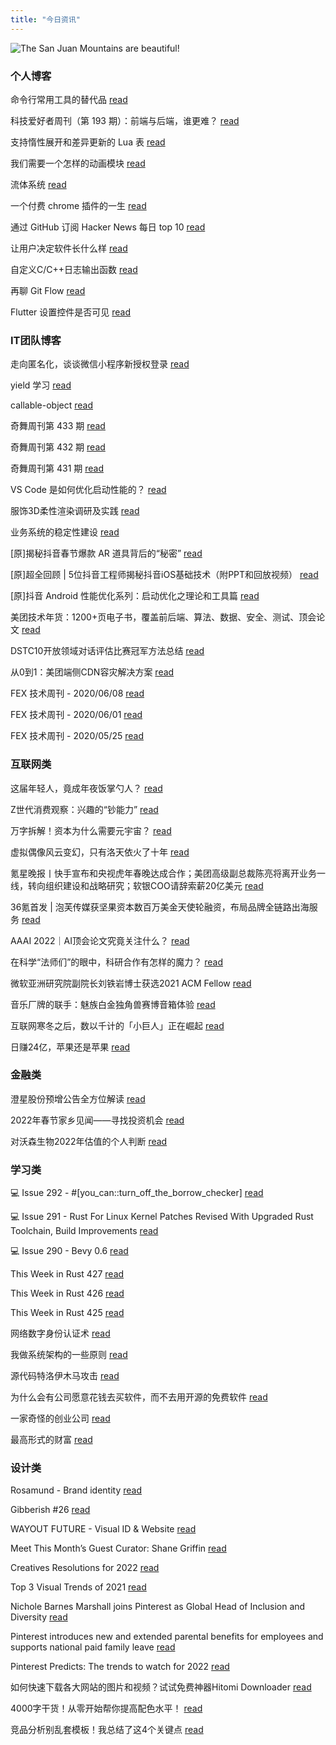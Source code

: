```yaml
---
title: "今日资讯"
---
```


![The San Juan Mountains are beautiful!](https://cn.bing.com/th?id=OHR.WinterHalo_EN-US1847885731_UHD.jpg "San Juan Mountains")

### 个人博客

   命令行常用工具的替代品 [read](http://www.ruanyifeng.com/blog/2022/01/cli-alternative-tools.html)

   科技爱好者周刊（第 193 期）：前端与后端，谁更难？ [read](http://www.ruanyifeng.com/blog/2022/01/weekly-issue-193.html)

   支持惰性展开和差异更新的 Lua 表 [read](https://blog.codingnow.com/2022/01/lua_datatree.html)

   我们需要一个怎样的动画模块 [read](https://blog.codingnow.com/2022/01/animation.html)

   流体系统 [read](https://blog.codingnow.com/2022/01/fluid_system.html)

   一个付费 chrome 插件的一生 [read](https://blog.t9t.io/star-history-2021-01-21/)

   通过 GitHub 订阅 Hacker News 每日 top 10 [read](https://blog.t9t.io/headllines-2020-09-03/)

   让用户决定软件长什么样 [read](https://blog.t9t.io/let-user-design-2020-06-18/)

   自定义C/C++日志输出函数 [read](https://www.kymjs.com/code/2020/08/07/01)

   再聊 Git Flow [read](https://www.kymjs.com/manager/2020/05/29/01)

   Flutter 设置控件是否可见 [read](https://www.kymjs.com/note/2020/03/19/01)

### IT团队博客

   走向匿名化，谈谈微信小程序新授权登录 [read](http://www.alloyteam.com/2021/04/15431/)

   yield 学习 [read](http://www.alloyteam.com/2021/03/15427/)

   callable-object [read](http://www.alloyteam.com/2021/03/callable-object/)

   奇舞周刊第 433 期 [read](https://weekly.75.team/issue433.html)

   奇舞周刊第 432 期 [read](https://weekly.75.team/issue432.html)

   奇舞周刊第 431 期 [read](https://weekly.75.team/issue431.html)

   VS Code 是如何优化启动性能的？ [read](https://fed.taobao.org/blog/taofed/do71ct/wpsf10)

   服饰3D柔性渲染调研及实践 [read](https://fed.taobao.org/blog/taofed/do71ct/fufsgh)

   业务系统的稳定性建设 [read](https://fed.taobao.org/blog/taofed/do71ct/fc3cy0)

   \[原\]揭秘抖音春节爆款 AR 道具背后的“秘密” [read](https://blog.csdn.net/ByteDanceTech/article/details/122757661)

   \[原\]超全回顾 \| 5位抖音工程师揭秘抖音iOS基础技术（附PPT和回放视频） [read](https://blog.csdn.net/ByteDanceTech/article/details/122749665)

   \[原\]抖音 Android 性能优化系列：启动优化之理论和工具篇 [read](https://blog.csdn.net/ByteDanceTech/article/details/122725834)

   美团技术年货：1200+页电子书，覆盖前后端、算法、数据、安全、测试、顶会论文 [read](https://tech.meituan.com/2022/01/20/2022-happy-new-year.html)

   DSTC10开放领域对话评估比赛冠军方法总结 [read](https://tech.meituan.com/2022/01/13/dstc10.html)

   从0到1：美团端侧CDN容灾解决方案 [read](https://tech.meituan.com/2022/01/13/phoenix-cdn.html)

   FEX 技术周刊 - 2020/06/08 [read](http://fex.baidu.com/blog/2020/06/fex-weekly-08//)

   FEX 技术周刊 - 2020/06/01 [read](http://fex.baidu.com/blog/2020/06/fex-weekly-01//)

   FEX 技术周刊 - 2020/05/25 [read](http://fex.baidu.com/blog/2020/05/fex-weekly-25//)

### 互联网类

   这届年轻人，竟成年夜饭掌勺人？ [read](http://www.huxiu.com/article/494940.html?f=wangzhan)

   Z世代消费观察：兴趣的“钞能力” [read](http://www.huxiu.com/article/494969.html?f=wangzhan)

   万字拆解！资本为什么需要元宇宙？ [read](http://www.huxiu.com/article/494938.html?f=wangzhan)

   虚拟偶像风云变幻，只有洛天依火了十年 [read](https://36kr.com/p/1590760863910663)

   氪星晚报丨快手宣布和央视虎年春晚达成合作；美团高级副总裁陈亮将离开业务一线，转向组织建设和战略研究；软银COO请辞索薪20亿美元 [read](https://36kr.com/p/1593446593284617)

   36氪首发 \| 泡芙传媒获坚果资本数百万美金天使轮融资，布局品牌全链路出海服务 [read](https://36kr.com/p/1589029640309505)

   AAAI 2022｜AI顶会论文究竟关注什么？ [read](https://www.msra.cn/zh-cn/news/features/aaai-2022)

   在科学“法师们”的眼中，科研合作有怎样的魔力？ [read](https://www.msra.cn/zh-cn/news/features/on-the-magic-of-collaboration-in-science-technology)

   微软亚洲研究院副院长刘铁岩博士获选2021 ACM Fellow [read](https://www.msra.cn/zh-cn/news/features/tie-yan-liu-acm-fellow)

   音乐厂牌的联手：魅族白金独角兽赛博音箱体验 [read](http://www.geekpark.net/news/297914)

   互联网寒冬之后，数以千计的「小巨人」正在崛起 [read](http://www.geekpark.net/news/297908)

   日赚24亿，苹果还是苹果 [read](http://www.geekpark.net/news/297890)

### 金融类

   澄星股份预增公告全方位解读 [read](http://xueqiu.com/8598981029/210457649)

   2022年春节家乡见闻——寻找投资机会 [read](http://xueqiu.com/8959134488/210469098)

   对沃森生物2022年估值的个人判断 [read](http://xueqiu.com/6291418520/210467848)

### 学习类

   💻 Issue 292 - #\[you_can::turn_off_the_borrow_checker\] [read](https://rust.libhunt.com/newsletter/292)

   💻 Issue 291 - Rust For Linux Kernel Patches Revised With Upgraded Rust Toolchain, Build Improvements [read](https://rust.libhunt.com/newsletter/291)

   💻 Issue 290 - Bevy 0.6 [read](https://rust.libhunt.com/newsletter/290)

   This Week in Rust 427 [read](https://this-week-in-rust.org/blog/2022/01/26/this-week-in-rust-427/)

   This Week in Rust 426 [read](https://this-week-in-rust.org/blog/2022/01/19/this-week-in-rust-426/)

   This Week in Rust 425 [read](https://this-week-in-rust.org/blog/2022/01/12/this-week-in-rust-425/)

   网络数字身份认证术 [read](https://coolshell.cn/articles/21708.html)

   我做系统架构的一些原则 [read](https://coolshell.cn/articles/21672.html)

   源代码特洛伊木马攻击 [read](https://coolshell.cn/articles/21649.html)

   为什么会有公司愿意花钱去买软件，而不去用开源的免费软件 [read](https://wanqu.co/p/7581?s=rss)

   一家奇怪的创业公司 [read](https://wanqu.co/p/7580?s=rss)

   最高形式的财富 [read](https://wanqu.co/p/7579?s=rss)

### 设计类

   Rosamund - Brand identity [read](https://www.behance.net/gallery/136132051/Rosamund-Brand-identity)

   Gibberish #26 [read](https://www.behance.net/gallery/136210037/Gibberish-26)

   WAYOUT FUTURE - Visual ID &amp; Website [read](https://www.behance.net/gallery/113472691/WAYOUT-FUTURE-Visual-ID-Website)

   Meet This Month’s Guest Curator: Shane Griffin [read](https://medium.com/behance-blog/meet-this-months-guest-curator-shane-griffin-a23dc222f07c?source=rss-f5272b7f3182------2)

   Creatives Resolutions for 2022 [read](https://medium.com/behance-blog/creatives-resolutions-for-2022-b9db323f8fea?source=rss-f5272b7f3182------2)

   Top 3 Visual Trends of 2021 [read](https://medium.com/behance-blog/top-3-visual-trends-of-2021-b033fcee1c2e?source=rss-f5272b7f3182------2)

   Nichole Barnes Marshall joins Pinterest as Global Head of Inclusion and Diversity [read](https://newsroom.pinterest.com/en/post/nichole-barnes-marshall-joins-pinterest-as-global-head-of-inclusion-and-diversity)

   Pinterest introduces new and extended parental benefits for employees and supports national paid family leave [read](https://newsroom.pinterest.com/en/post/pinterest-introduces-new-and-extended-parental-benefits-for-employees)

   Pinterest Predicts: The trends to watch for 2022 [read](https://newsroom.pinterest.com/en/post/pinterest-predicts-the-trends-to-watch-for-2022)

   如何快速下载各大网站的图片和视频？试试免费神器Hitomi Downloader [read](https://www.uisdc.com/hitomi-downloader)

   4000字干货！从零开始帮你提高配色水平！ [read](https://www.uisdc.com/3-color-matching-steps)

   竞品分析别乱套模板！我总结了这4个关键点 [read](https://www.uisdc.com/product-marketing-research)

